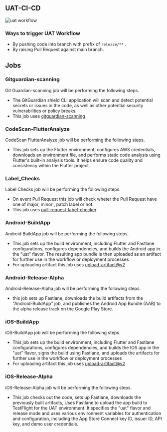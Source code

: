 ## UAT-CI-CD

![uat workflow](https://github.com/REAN-Foundation/rean-health-guru-app/blob/feature/flow_documentation/res/images/release_docs_images/uatWorkflow.png?raw=true)

### Ways to trigger UAT Workflow

* By pushing code into branch with prefix of ``` release/** ``` .
* By raising Pull Request against main branch.

## Jobs

### Gitguardian-scanning

Git Guardian-scanning job will be performing the following steps.

* The GitGuardian shield CLI application will scan and detect potential secrets or issues in the code, as well as other potential security vulnerabilities or policy breaks.
* This job uses [gitguardian-scanning](https://github.com/GitGuardian/ggshield-action)

### CodeScan-FlutterAnalyze

CodeScan FlutterAnalyze job will be performing the following steps.

* This job sets up the Flutter environment, configures AWS credentials, downloads an environment file, and performs static code analysis using Flutter's built-in analysis tools. It helps ensure code quality and consistency within the Flutter project.

### Label_Checks

Label Checks job will be performing the following steps.

* On event Pull Request this job will check wheter the Pull Request have one of major, minor , patch label or not.
* This job uses [pull-request-label-checker](https://github.com/marketplace/actions/label-checker-for-pull-requests). 

### Android-BuildApp

Android BuildApp job will be performing the following steps.

* This job sets up the build environment, including Flutter and Fastlane configurations, configures dependencies, and builds the Android app in the "uat" flavor. The resulting app bundle is then uploaded as an artifact for further use in the workflow or deployment processes
* For uploading artifact this job uses [upload-artifact@v2](https://github.com/marketplace/actions/upload-a-build-artifact)

### Android-Release-Alpha

Android-Release-Alpha job will be performing the following steps.

* this job sets up Fastlane, downloads the build artifacts from the "Android-BuildApp" job, and publishes the Android App Bundle (AAB) to the alpha release track on the Google Play Store.

### iOS-BuildApp

iOS-BuildApp job will be performing the following steps.

* This job sets up the build environment, including Flutter and Fastlane configurations, configures dependencies, and builds the IOS app in the "uat" flavor, signs the build using Fastlane, and uploads the artifacts for further use in the workflow or deployment processes
* For uploading artifact this job uses [upload-artifact@v2](https://github.com/marketplace/actions/upload-a-build-artifact)

### iOS-Release-Alpha

iOS-Release-Alpha job will be performing the following steps.

* This job checks out the code, sets up Fastlane, downloads the previously built artifacts, Uses Fastlane to upload the app build to TestFlight for the UAT environment. It specifies the "uat" flavor and release mode and uses various environment variables for authentication and configuration, including the App Store Connect key ID, issuer ID, API key, and demo user credentials.
